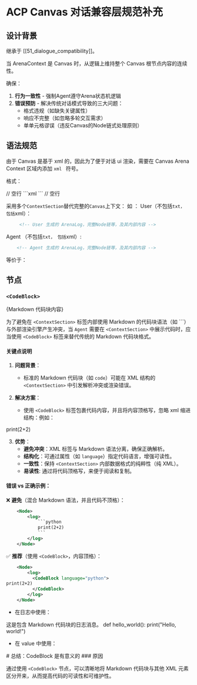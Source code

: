 # ACP Canvas 对话兼容层规范补充
## 设计背景  

继承于 [[51_dialogue_compatibility]]。

当 ArenaContext 是 Canvas 时，从逻辑上维持整个 Canvas 根节点内容的连续性。

确保：
1. **行为一致性** - 强制Agent遵守Arena状态机逻辑
2. **错误预防** - 解决传统对话模式导致的三大问题： 
   - 格式违规（如缺失关键属性）  
   - 响应不完整（如忽略多轮交互需求）  
   - 单单元格谬误（违反Canvas的Node链式处理原则）  

## 语法规范  
由于 Canvas 是基于 xml 的，因此为了便于对话 ui 渲染，需要在 Canvas Arena Context 区域内添加 ```xml ``` 符号。

格式：

<ContextSection role="User|Agent">
// 空行
```xml
    <!-- 当前产生的ArenaLog，完整Node链等，及其内部内容 -->
```
// 空行
</ContextSection>

采用多个`ContextSection`替代完整的`Canvas`上下文：
如 ：
User（不包括```txt， 包括```xml）：
<ContextSection role="User">

```xml
	 <!-- User 生成的 ArenaLog，完整Node链等，及其内部内容 -->
```

 </ContextSection>
 
Agent （不包括```txt， 包括```xml）: 

 <ContextSection role="Agent">
 
 ```xml
	 <!-- Agent 生成的 ArenaLog，完整Node链等，及其内部内容 -->
```

 </ContextSection>



等价于：


<Canvas>
	 <!-- User 生成的 ArenaLog，完整Node链等，及其内部内容 -->
	 <!-- Agent 生成的 ArenaLog，完整Node链等，及其内部内容 -->
 </Canvas>


## 节点
### `<CodeBlock>`

<CodeBlock language="{语言}">
{Markdown 代码块内容}
</CodeBlock>

为了避免在 `<ContextSection>` 标签内部使用 Markdown 的代码块语法（如 ```）与外部渲染引擎产生冲突，当 `Agent` 需要在 `<ContextSection>` 中展示代码时，应当使用 `<CodeBlock>` 标签来替代传统的 Markdown 代码块格式。  

#### 关键点说明

1. **问题背景**：  
   - 标准的 Markdown 代码块（如 ```code```）可能在 XML 结构的 `<ContextSection>` 中引发解析冲突或渲染错误。  

2. **解决方案**：  
   - 使用 `<CodeBlock>` 标签包裹代码内容，并且将内容顶格写，忽略 xml 缩进结构：例如：  
	<CodeBlock language="python(可以为任何语言)">
print(2+2) <!--这里是顶格的-->
	</CodeBlock>

3. **优势**：  
   - **避免冲突**：XML 标签与 Markdown 语法分离，确保正确解析。  
   - **结构化**：可通过属性（如 `language`）指定代码语言，增强可读性。  
   - **一致性**：保持 `<ContextSection>` 内部数据格式的纯粹性（纯 XML）。  
   - **易读性**: 通过将代码顶格写，来便于阅读和复制。

#### 错误 vs 正确示例：  

❌ **避免**（混合 Markdown 语法，并且代码不顶格）：  
<ContextSection role="Agent">

```xml
	<Node>
		<log>
			```python
			print(2+2)
			```
		</log>
	</Node>
```

</ContextSection>

✅ **推荐**（使用 `<CodeBlock>`，内容顶格）：  

<ContextSection role="Agent">

```xml
	<Node>
		<log>
		  <CodeBlock language="python">
print(2+2)
		  </CodeBlock>
		</log>
	</Node>
```

</ContextSection>

*   在日志中使用：

<log originator="Gemini" type="LLM Agent" log_level="INFO" seq="0">
    <message>这是包含 Markdown 代码块的日志消息。</message>
    <CodeBlock language="python">
def hello_world():
    print("Hello, world!")
    </CodeBlock>
</log>

*   在 value 中使用：

<value>
    <CodeBlock language="markdown">
# 总结：CodeBlock 是有意义的
### 原因
    </CodeBlock>
</value>

通过使用 `<CodeBlock>` 节点，可以清晰地将 Markdown 代码块与其他 XML 元素区分开来，从而提高代码的可读性和可维护性。